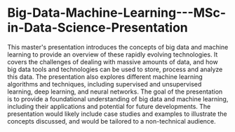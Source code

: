# Big-Data-Machine-Learning---MSc-in-Data-Science-Presentation

This master's presentation introduces the concepts of big data and machine learning to provide an overview of these rapidly evolving technologies. It covers the challenges of dealing with massive amounts of data, and how big data tools and technologies can be used to store, process and analyze this data. The presentation also explores different machine learning algorithms and techniques, including supervised and unsupervised learning, deep learning, and neural networks. The goal of the presentation is to provide a foundational understanding of big data and machine learning, including their applications and potential for future developments. The presentation would likely include case studies and examples to illustrate the concepts discussed, and would be tailored to a non-technical audience.
